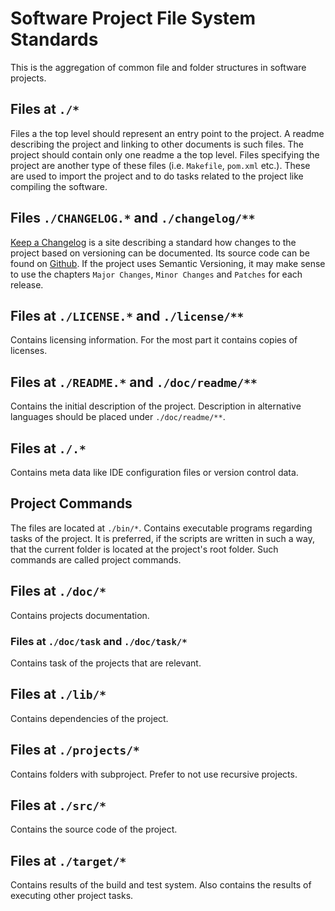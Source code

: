 # Software Project File System Standards
This is the aggregation of common file and folder structures in software
projects.
## Files at `./*`
Files a the top level should represent an entry point to the project.
A readme describing the project and linking to other documents is such files.
The project should contain only one readme a the top level.
Files specifying the project are another type of these files (i.e.
`Makefile`, `pom.xml` etc.).
These are used to import the project and to do tasks related to the project like compiling
the software.
## Files `./CHANGELOG.*` and `./changelog/**`
[Keep a Changelog](https://keepachangelog.com/en/1.0.0/)
is a site describing a standard how changes to the project based on versioning can be documented.
Its source code can
be found on
[Github](https://github.com/olivierlacan/keep-a-changelog).
If the project uses Semantic Versioning, it may make sense to use the chapters
`Major Changes`, `Minor Changes` and `Patches`
for each release.
## Files at `./LICENSE.*` and `./license/**`
Contains licensing information. For the most part it contains copies of licenses.
## Files at `./README.*` and `./doc/readme/**`
Contains the initial description of the project.
Description in alternative languages should be placed under
`./doc/readme/**`.
## Files at `./.*`
Contains meta data like IDE configuration files or version control data.
## Project Commands
The files are located at `./bin/*`.
Contains executable programs regarding tasks of the project.
It is preferred, if the scripts are written in such a way,
that the current folder is located at the project's root folder.
Such commands are called project commands.
## Files at `./doc/*`
Contains projects documentation.</paragraph>
### Files at `./doc/task` and `./doc/task/*`
Contains task of the projects that are relevant.</paragraph>
## Files at `./lib/*`
Contains dependencies of the project.</paragraph>
## Files at `./projects/*`
Contains folders with subproject. Prefer to not use recursive projects.
## Files at `./src/*`
Contains the source code of the project.</paragraph>
## Files at `./target/*`
Contains results of the build and test system. Also contains the results of
executing other project tasks.